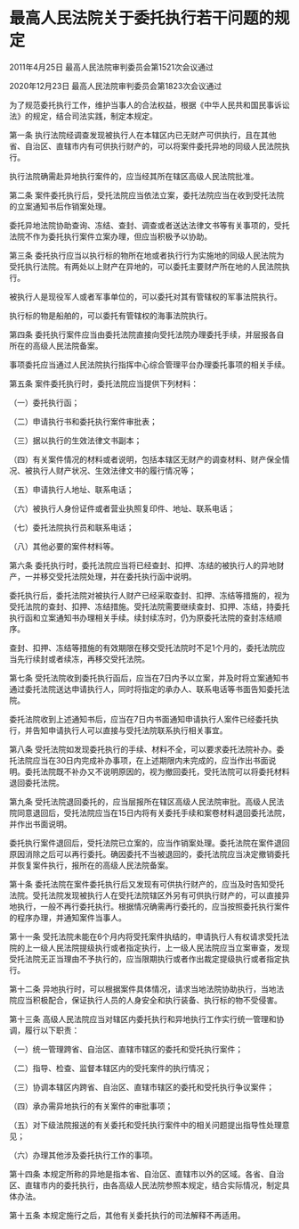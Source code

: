 # 最高人民法院关于委托执行若干问题的规定

2011年4月25日 最高人民法院审判委员会第1521次会议通过

2020年12月23日 最高人民法院审判委员会第1823次会议通过

为了规范委托执行工作，维护当事人的合法权益，根据《中华人民共和国民事诉讼法》的规定，结合司法实践，制定本规定。

第一条 执行法院经调查发现被执行人在本辖区内已无财产可供执行，且在其他省、自治区、直辖市内有可供执行财产的，可以将案件委托异地的同级人民法院执行。

执行法院确需赴异地执行案件的，应当经其所在辖区高级人民法院批准。

第二条 案件委托执行后，受托法院应当依法立案，委托法院应当在收到受托法院的立案通知书后作销案处理。

委托异地法院协助查询、冻结、查封、调查或者送达法律文书等有关事项的，受托法院不作为委托执行案件立案办理，但应当积极予以协助。

第三条 委托执行应当以执行标的物所在地或者执行行为实施地的同级人民法院为受托执行法院。有两处以上财产在异地的，可以委托主要财产所在地的人民法院执行。

被执行人是现役军人或者军事单位的，可以委托对其有管辖权的军事法院执行。

执行标的物是船舶的，可以委托有管辖权的海事法院执行。

第四条 委托执行案件应当由委托法院直接向受托法院办理委托手续，并层报各自所在的高级人民法院备案。

事项委托应当通过人民法院执行指挥中心综合管理平台办理委托事项的相关手续。

第五条 案件委托执行时，委托法院应当提供下列材料：

（一）委托执行函；

（二）申请执行书和委托执行案件审批表；

（三）据以执行的生效法律文书副本；

（四）有关案件情况的材料或者说明，包括本辖区无财产的调查材料、财产保全情况、被执行人财产状况、生效法律文书的履行情况等；

（五）申请执行人地址、联系电话；

（六）被执行人身份证件或者营业执照复印件、地址、联系电话；

（七）委托法院执行员和联系电话；

（八）其他必要的案件材料等。

第六条 委托执行时，委托法院应当将已经查封、扣押、冻结的被执行人的异地财产，一并移交受托法院处理，并在委托执行函中说明。

委托执行后，委托法院对被执行人财产已经采取查封、扣押、冻结等措施的，视为受托法院的查封、扣押、冻结措施。受托法院需要继续查封、扣押、冻结，持委托执行函和立案通知书办理相关手续。续封续冻时，仍为原委托法院的查封冻结顺序。

查封、扣押、冻结等措施的有效期限在移交受托法院时不足1个月的，委托法院应当先行续封或者续冻，再移交受托法院。

第七条 受托法院收到委托执行函后，应当在7日内予以立案，并及时将立案通知书通过委托法院送达申请执行人，同时将指定的承办人、联系电话等书面告知委托法院。

委托法院收到上述通知书后，应当在7日内书面通知申请执行人案件已经委托执行，并告知申请执行人可以直接与受托法院联系执行相关事宜。

第八条 受托法院如发现委托执行的手续、材料不全，可以要求委托法院补办。委托法院应当在30日内完成补办事项，在上述期限内未完成的，应当作出书面说明。委托法院既不补办又不说明原因的，视为撤回委托，受托法院可以将委托材料退回委托法院。

第九条 受托法院退回委托的，应当层报所在辖区高级人民法院审批。高级人民法院同意退回后，受托法院应当在15日内将有关委托手续和案卷材料退回委托法院，并作出书面说明。

委托执行案件退回后，受托法院已立案的，应当作销案处理。委托法院在案件退回原因消除之后可以再行委托。确因委托不当被退回的，委托法院应当决定撤销委托并恢复案件执行，报所在的高级人民法院备案。

第十条 委托法院在案件委托执行后又发现有可供执行财产的，应当及时告知受托法院。受托法院发现被执行人在受托法院辖区外另有可供执行财产的，可以直接异地执行，一般不再行委托执行。根据情况确需再行委托的，应当按照委托执行案件的程序办理，并通知案件当事人。

第十一条 受托法院未能在6个月内将受托案件执结的，申请执行人有权请求受托法院的上一级人民法院提级执行或者指定执行，上一级人民法院应当立案审查，发现受托法院无正当理由不予执行的，应当限期执行或者作出裁定提级执行或者指定执行。

第十二条 异地执行时，可以根据案件具体情况，请求当地法院协助执行，当地法院应当积极配合，保证执行人员的人身安全和执行装备、执行标的物不受侵害。

第十三条 高级人民法院应当对辖区内委托执行和异地执行工作实行统一管理和协调，履行以下职责：

（一）统一管理跨省、自治区、直辖市辖区的委托和受托执行案件；

（二）指导、检查、监督本辖区内的受托案件的执行情况；

（三）协调本辖区内跨省、自治区、直辖市辖区的委托和受托执行争议案件；

（四）承办需异地执行的有关案件的审批事项；

（五）对下级法院报送的有关委托和受托执行案件中的相关问题提出指导性处理意见；

（六）办理其他涉及委托执行工作的事项。

第十四条 本规定所称的异地是指本省、自治区、直辖市以外的区域。各省、自治区、直辖市内的委托执行，由各高级人民法院参照本规定，结合实际情况，制定具体办法。

第十五条 本规定施行之后，其他有关委托执行的司法解释不再适用。
